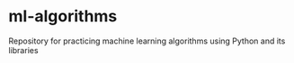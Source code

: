 # ml-algorithms
Repository for practicing machine learning algorithms using Python and its libraries
